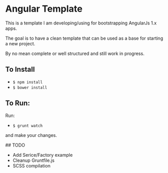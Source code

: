 # Angular Template

This is a template I am developing/using for bootstrapping AngularJs 1.x apps.

The goal is to have a clean template that can be used as a base for starting a new project.

By no mean complete or well structured and still work in progress.

## To Install

- `$ npm install`
- `$ bower install`

## To Run:

Run:

- `$ grunt watch`

and make your changes.



## TODO
- Add Serice/Factory example
- Cleanup Gruntfile.js
- SCSS compilation
